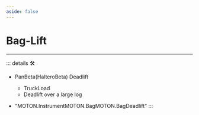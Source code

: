```yaml
---
aside: false
---
```

# Bag-Lift

---

<!-- =================================================== -->
<!-- =================================================== -->
<!-- =================================================== -->
<!-- =================================================== -->
<!-- =================================================== -->
::: details 🛠

- PanBeta(HalteroBeta) Deadlift
    - TruckLoad
    - Deadlift over a large log

- "MOTON.InstrumentMOTON.BagMOTON.BagDeadlift"
:::
